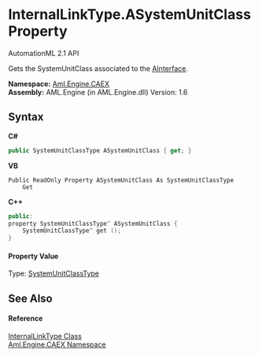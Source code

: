 # InternalLinkType.ASystemUnitClass Property 
AutomationML 2.1 API 

Gets the SystemUnitClass associated to the <a href="P_Aml_Engine_CAEX_InternalLinkType_AInterface">AInterface</a>.

**Namespace:**&nbsp;<a href="N_Aml_Engine_CAEX">Aml.Engine.CAEX</a><br />**Assembly:**&nbsp;AML.Engine (in AML.Engine.dll) Version: 1.6

## Syntax

**C#**<br />
``` C#
public SystemUnitClassType ASystemUnitClass { get; }
```

**VB**<br />
``` VB
Public ReadOnly Property ASystemUnitClass As SystemUnitClassType
	Get
```

**C++**<br />
``` C++
public:
property SystemUnitClassType^ ASystemUnitClass {
	SystemUnitClassType^ get ();
}
```


#### Property Value
Type: <a href="T_Aml_Engine_CAEX_SystemUnitClassType">SystemUnitClassType</a>

## See Also


#### Reference
<a href="T_Aml_Engine_CAEX_InternalLinkType">InternalLinkType Class</a><br /><a href="N_Aml_Engine_CAEX">Aml.Engine.CAEX Namespace</a><br />